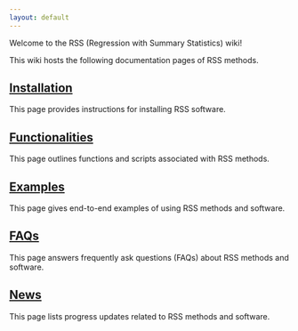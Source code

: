 ```yaml
---
layout: default
---
```


Welcome to the RSS (Regression with Summary Statistics) wiki!

This wiki hosts the following documentation pages of RSS methods.

## [Installation](Installation)

This page provides instructions for installing RSS software.

## [Functionalities](Functionalities)

This page outlines functions and scripts associated with RSS methods.

## [Examples](Examples)

This page gives end-to-end examples of using RSS methods and software.

## [FAQs](FAQ)

This page answers frequently ask questions (FAQs) about RSS methods and software.

## [News](News)

This page lists progress updates related to RSS methods and software.

